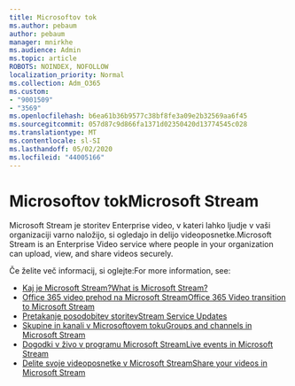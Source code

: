 ```yaml
---
title: Microsoftov tok
ms.author: pebaum
author: pebaum
manager: mnirkhe
ms.audience: Admin
ms.topic: article
ROBOTS: NOINDEX, NOFOLLOW
localization_priority: Normal
ms.collection: Adm_O365
ms.custom:
- "9001509"
- "3569"
ms.openlocfilehash: b6ea61b36b9577c38bf8fe3a09e2b32569aa6f45
ms.sourcegitcommit: 057d87c9d866fa1371d02350420d13774545c028
ms.translationtype: MT
ms.contentlocale: sl-SI
ms.lasthandoff: 05/02/2020
ms.locfileid: "44005166"
---
```

# <a name="microsoft-stream"></a><span data-ttu-id="34a0c-102">Microsoftov tok</span><span class="sxs-lookup"><span data-stu-id="34a0c-102">Microsoft Stream</span></span>

<span data-ttu-id="34a0c-103">Microsoft Stream je storitev Enterprise video, v kateri lahko ljudje v vaši organizaciji varno naložijo, si ogledajo in delijo videoposnetke.</span><span class="sxs-lookup"><span data-stu-id="34a0c-103">Microsoft Stream is an Enterprise Video service where people in your organization can upload, view, and share videos securely.</span></span> 

<span data-ttu-id="34a0c-104">Če želite več informacij, si oglejte:</span><span class="sxs-lookup"><span data-stu-id="34a0c-104">For more information, see:</span></span>

- [<span data-ttu-id="34a0c-105">Kaj je Microsoft Stream?</span><span class="sxs-lookup"><span data-stu-id="34a0c-105">What is Microsoft Stream?</span></span>](https://docs.microsoft.com/stream/overview)
- [<span data-ttu-id="34a0c-106">Office 365 video prehod na Microsoft Stream</span><span class="sxs-lookup"><span data-stu-id="34a0c-106">Office 365 Video transition to Microsoft Stream</span></span>](https://docs.microsoft.com/stream/migrate-from-office-365)
- [<span data-ttu-id="34a0c-107">Pretakanje posodobitev storitev</span><span class="sxs-lookup"><span data-stu-id="34a0c-107">Stream Service Updates</span></span>](https://techcommunity.microsoft.com/t5/microsoft-stream-service-updates/bd-p/StreamAnnouncements)
- [<span data-ttu-id="34a0c-108">Skupine in kanali v Microsoftovem toku</span><span class="sxs-lookup"><span data-stu-id="34a0c-108">Groups and channels in Microsoft Stream</span></span>](https://docs.microsoft.com/stream/groups-channels-organization)
- [<span data-ttu-id="34a0c-109">Dogodki v živo v programu Microsoft Stream</span><span class="sxs-lookup"><span data-stu-id="34a0c-109">Live events in Microsoft Stream</span></span>](https://docs.microsoft.com/stream/live-event-overview)
- [<span data-ttu-id="34a0c-110">Delite svoje videoposnetke v Microsoft Stream</span><span class="sxs-lookup"><span data-stu-id="34a0c-110">Share your videos in Microsoft Stream</span></span>](https://docs.microsoft.com/stream/portal-share-video)

